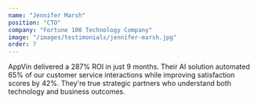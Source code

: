 ```yaml
---
name: "Jennifer Marsh"
position: "CTO"
company: "Fortune 100 Technology Company"
image: "/images/testimonials/jennifer-marsh.jpg"
order: 7
---
```


AppVin delivered a 287% ROI in just 9 months. Their AI solution automated 65% of our customer service interactions while improving satisfaction scores by 42%. They're true strategic partners who understand both technology and business outcomes.
